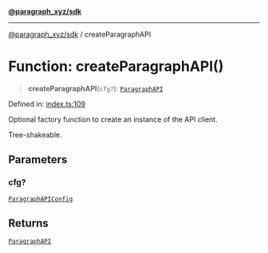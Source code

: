 [**@paragraph_xyz/sdk**](../README.md)

***

[@paragraph_xyz/sdk](../README.md) / createParagraphAPI

# Function: createParagraphAPI()

> **createParagraphAPI**(`cfg?`): [`ParagraphAPI`](../classes/ParagraphAPI.md)

Defined in: [index.ts:109](https://github.com/paragraph-xyz/paragraph-sdk-js/blob/e2721ac79242f7c39d41ae22db1a83df74dff661/src/index.ts#L109)

Optional factory function to create an instance of the API client.

Tree-shakeable.

## Parameters

### cfg?

[`ParagraphAPIConfig`](../type-aliases/ParagraphAPIConfig.md)

## Returns

[`ParagraphAPI`](../classes/ParagraphAPI.md)

